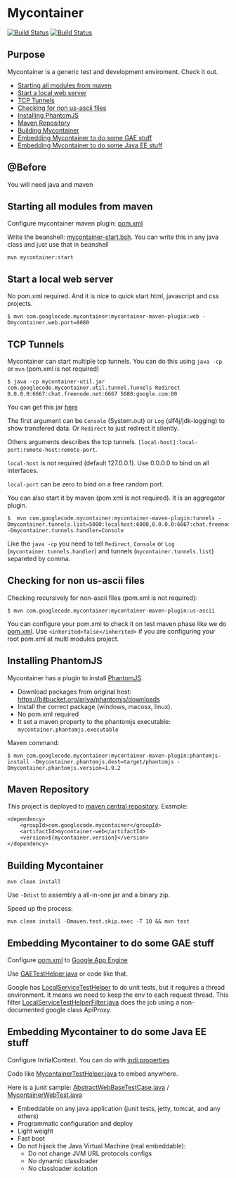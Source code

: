 # Mycontainer

[![Build Status](https://circleci.com/gh/murer/mycontainer.png?style=shield)](https://circleci.com/gh/murer/mycontainer)
[![Build Status](https://travis-ci.org/murer/mycontainer.png)](https://travis-ci.org/murer/mycontainer)

## Purpose

Mycontainer is a generic test and development enviroment. Check it out.

 * [Starting all modules from maven](#starting-all-modules-from-maven)
 * [Start a local web server](#start-a-local-web-server)
 * [TCP Tunnels](#tcp-tunnels)
 * [Checking for non us-ascii files](#checking-for-non-us-ascii-files)
 * [Installing PhantomJS](#installing-phantomjs)
 * [Maven Repository](#maven-repository)
 * [Building Mycontainer](#building-mycontainer)
 * [Embedding Mycontainer to do some GAE stuff](#embedding-mycontainer-to-do-some-gae-stuff)
 * [Embedding Mycontainer to do some Java EE stuff](#embedding-mycontainer-to-do-some-java-ee-stuff)

## @Before

You will need java and maven

## Starting all modules from maven

Configure mycontainer maven plugin: [pom.xml](./mycontainer-usage-parent/pom.xml)

Write the beanshell: [mycontainer-start.bsh](./mycontainer-test/mycontainer-test-starter/src/test/resources/mycontainer-start.bsh).
You can write this in any java class and just use that in beanshell

    mvn mycontainer:start

## Start a local web server

No pom.xml required. And it is nice to quick start html, javascript and css projects.

    $ mvn com.googlecode.mycontainer:mycontainer-maven-plugin:web -Dmycontainer.web.port=8080

## TCP Tunnels

Mycontainer can start multiple tcp tunnels. You can do this using `java -cp` or `mvn` (pom.xml is not required)

    $ java -cp mycontainer-util.jar com.googlecode.mycontainer.util.tunnel.Tunnels Redirect 0.0.0.0:6667:chat.freenode.net:6667 5080:google.com:80

You can get this jar [here](http://central.maven.org/maven2/com/googlecode/mycontainer/mycontainer-util/)

The first argument can be `Console` (System.out) or `Log` (slf4j/jdk-logging) to show transfered data. Or `Redirect` to just redirect it silently.

Others arguments describes the tcp tunnels. `[local-host]:local-port:remote-host:remote-port`.

`local-host` is not required (default 127.0.0.1). Use 0.0.0.0 to bind on all interfaces.

`local-port` can be zero to bind on a free random port.

You can also start it by maven (pom.xml is not required). It is an aggregator plugin.

    $  mvn com.googlecode.mycontainer:mycontainer-maven-plugin:tunnels -Dmycontainer.tunnels.list=5000:localhost:6000,0.0.0.0:6667:chat.freenode.net:6667 -Dmycontainer.tunnels.handler=Console

Like the `java -cp` you need to tell `Redirect`, `Console` or `Log` (`mycontainer.tunnels.handler`) and tunnels (`mycontainer.tunnels.list`) separeted by comma.

## Checking for non us-ascii files

Checking recursively for non-ascii files (pom.xml is not required):

    $ mvn com.googlecode.mycontainer:mycontainer-maven-plugin:us-ascii
    
You can configure your pom.xml to check it on test maven phase like we do [pom.xml](./mycontainer-test/pom.xml).
Use `<inherited>false</inherited>` if you are configuring your root pom.xml at multi modules project.

## Installing PhantomJS

Mycontainer has a plugin to install [PhantomJS](http://phantomjs.org). 

 * Download packages from original host: https://bitbucket.org/ariya/phantomjs/downloads
 * Install the correct package (windows, macosx, linux).
 * No pom.xml required
 * It set a maven property to the phantomjs executable: `mycontainer.phantomjs.executable`

Maven command:

    $ mvn com.googlecode.mycontainer:mycontainer-maven-plugin:phantomjs-install -Dmycontainer.phantomjs.dest=target/phantomjs -Dmycontainer.phantomjs.version=1.9.2

## Maven Repository

This project is deployed to [maven central repository](http://repo1.maven.org/maven2/com/googlecode/mycontainer/). 
Example:

    <dependency>
        <groupId>com.googlecode.mycontainer</groupId>
        <artifactId>mycontainer-web</artifactId>
        <version>${mycontainer.version}</version>
    </dependency>
    
## Building Mycontainer

    mvn clean install

Use `-Ddist` to assembly a all-in-one jar and a binary zip.

Speed up the process:

    mvn clean install -Dmaven.test.skip.exec -T 10 && mvn test

## Embedding Mycontainer to do some GAE stuff

Configure [pom.xml](./mycontainer-gae/mycontainer-gae-test/pom.xml) to [Google App Engine](https://developers.google.com/appengine/)

Use [GAETestHelper.java](./mycontainer-gae/mycontainer-gae-web/src/main/java/com/googlecode/mycontainer/gae/web/GAETestHelper.java) or code like that.

Google has [LocalServiceTestHelper](https://developers.google.com/appengine/docs/java/tools/localunittesting) 
to do unit tests, but it requires a thread environment.
It means we need to keep the env to each request thread.
This filter [LocalServiceTestHelperFilter.java](./mycontainer-gae/mycontainer-gae-web/src/main/java/com/googlecode/mycontainer/gae/web/LocalServiceTestHelperFilter.java)
does the job using a non-documented google class ApiProxy.

## Embedding Mycontainer to do some Java EE stuff

Configure InitialContext. You can do with [jndi.properties](./mycontainer-test/mycontainer-test-web/src/test/resources/jndi.properties)

Code like [MycontainerTestHelper.java](./mycontainer-test/mycontainer-test-web/src/test/java/com/googlecode/mycontainer/test/web/MycontainerTestHelper.java) to embed anywhere.

Here is a junit sample: 
[AbstractWebBaseTestCase.java](./mycontainer-test/mycontainer-test-web/src/test/java/com/googlecode/mycontainer/test/web/AbstractWebBaseTestCase.java)
/ [MycontainerWebTest.java](./mycontainer-test/mycontainer-test-web/src/test/java/com/googlecode/mycontainer/test/web/MycontainerWebTest.java)

 * Embeddable on any java application (junit tests, jetty, tomcat, and any others)
 * Programmatic configuration and deploy
 * Light weight
 * Fast boot
 * Do not hijack the Java Virtual Machine (real embeddable):
   * Do not change JVM URL protocols configs
   * No dynamic classloader
   * No classloader isolation


